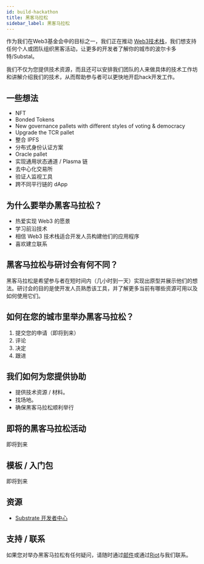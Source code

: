```yaml
---
id: build-hackathon
title: 黑客马拉松
sidebar_label: 黑客马拉松
---
```


作为我们在Web3基金会中的目标之一，我们正在推动 [Web3技术栈](http://wiki.web3.foundation/en/latest/tech_stack/tech_stack_overview/)，我们想支持任何个人或团队组织黑客活动，让更多的开发者了解你的城市的波尔卡多特/Substal。

我们不仅为您提供技术资源，而且还可以安排我们团队的人来做具体的技术工作坊和讲解介绍我们的技术，从而帮助参与者可以更快地开启hack开发工作。

## 一些想法

- NFT
- Bonded Tokens
- New governance pallets with different styles of voting & democracy
- Upgrade the TCR pallet
- 整合 IPFS
- 分布式身份认证方案
- Oracle pallet
- 实现通用状态通道 / Plasma 链
- 去中心化交易所
- 验证人监视工具
- 跨不同平行链的 dApp

## 为什么要举办黑客马拉松？

- 热爱实现 Web3 的愿景
- 学习前沿技术
- 相信 Web3 技术栈适合开发人员构建他们的应用程序
- 喜欢建立联系

## 黑客马拉松与研讨会有何不同？
黑客马拉松是希望参与者在短时间内（几小时到一天）实现出原型并展示他们的想法。研讨会的目的是使开发人员熟悉该工具，并了解更多当前有哪些资源可用以及如何使用它们。

## 如何在您的城市里举办黑客马拉松？
1. 提交您的申请（即将到来）
2. 评论
3. 决定
4. 跟进

## 我们如何为您提供协助

- 提供技术资源 / 材料。
- 找场地。
- 确保黑客马拉松顺利举行

## 即将的黑客马拉松活动

即将到来

## 模板 / 入门包

即将到来

## 资源

- [Substrate 开发者中心](https://docs.substrate.dev)

## 支持 / 联系

如果您对举办黑客马拉松有任何疑问，请随时通过[邮件](mailto:events@web3.foundation)或通过[Riot](https://riot.im/app/#/room/#polkadot-watercooler:matrix.org)与我们联系。
